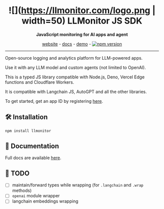 <div align="center">

# ![](https://llmonitor.com/logo.png | width=50) LLMonitor JS SDK

**JavaScript monitoring for AI apps and agent**

[website](https://llmonitor.com) - [docs](https://llmonitor.com/docs/js/) - [demo](https://app.llmonitor.com/demo) - [![npm version](https://badge.fury.io/js/llmonitor.svg)](https://badge.fury.io/js/llmonitor)

---  

</div>

Open-source logging and analytics platform for LLM-powered apps.

Use it with any LLM model and custom agents (not limited to OpenAI).

This is a typed JS library compatible with Node.js, Deno, Vercel Edge functions and Cloudflare Workers.

It is compatible with Langchain JS, AutoGPT and all the other libraries.

To get started, get an app ID by registering [here](https://llmonitor.com).

## 🛠️ Installation

```bash
npm install llmonitor
```

## 📃 Documentation

Full docs are available [here](https://llmonitor.com/docs/js).

## 👷 TODO

- [ ] maintain/forward types while wrapping (for `.langchain` and `.wrap` methods)
- [ ] `openai` module wrapper
- [ ] langchain embeddings wrapping